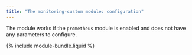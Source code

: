 ```yaml
---
title: "The monitoring-custom module: configuration"
---
```


The module works if the `prometheus` module is enabled and does not have any parameters to configure.

{% include module-bundle.liquid %}

